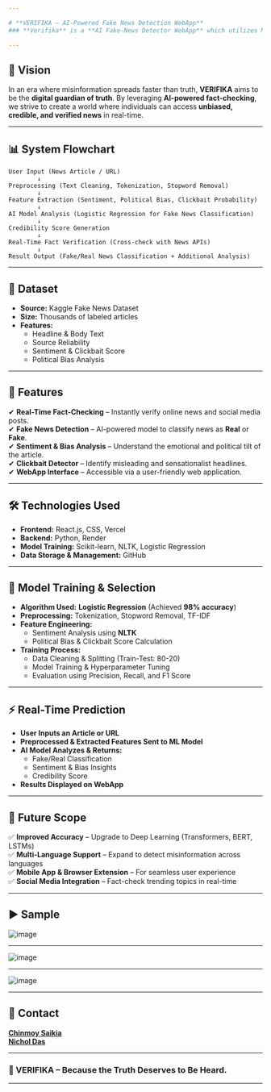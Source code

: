 ```yaml
---

# **VERIFIKA – AI-Powered Fake News Detection WebApp**  
### **Verifika** is a **AI Fake-News Detector WebApp** which utilizes Machine Learning to verify and detect fake news along with **Sentimental**, **Political** and **Clickbait** analysis of the news.

---
```


## **📌 Vision**  
In an era where misinformation spreads faster than truth, **VERIFIKA** aims to be the **digital guardian of truth**. By leveraging **AI-powered fact-checking**, we strive to create a world where individuals can access **unbiased, credible, and verified news** in real-time.  

---

## **📊 System Flowchart**  

```
User Input (News Article / URL)  
        ↓  
Preprocessing (Text Cleaning, Tokenization, Stopword Removal)  
        ↓  
Feature Extraction (Sentiment, Political Bias, Clickbait Probability)  
        ↓  
AI Model Analysis (Logistic Regression for Fake News Classification)  
        ↓  
Credibility Score Generation  
        ↓  
Real-Time Fact Verification (Cross-check with News APIs)  
        ↓  
Result Output (Fake/Real News Classification + Additional Analysis)  
```

---

## **📂 Dataset**  
- **Source:** Kaggle Fake News Dataset  
- **Size:** Thousands of labeled articles  
- **Features:**  
  - Headline & Body Text  
  - Source Reliability  
  - Sentiment & Clickbait Score  
  - Political Bias Analysis  

---

## **🚀 Features**  
✔ **Real-Time Fact-Checking** – Instantly verify online news and social media posts.  
✔ **Fake News Detection** – AI-powered model to classify news as **Real** or **Fake**.  
✔ **Sentiment & Bias Analysis** – Understand the emotional and political tilt of the article.  
✔ **Clickbait Detector** – Identify misleading and sensationalist headlines.  
✔ **WebApp Interface** – Accessible via a user-friendly web application.  

---

## **🛠️ Technologies Used**  
- **Frontend:** React.js, CSS, Vercel
- **Backend:** Python, Render  
- **Model Training:** Scikit-learn, NLTK, Logistic Regression  
- **Data Storage & Management:** GitHub  

---

## **🎯 Model Training & Selection**  
- **Algorithm Used:** **Logistic Regression** (Achieved **98% accuracy**)  
- **Preprocessing:** Tokenization, Stopword Removal, TF-IDF  
- **Feature Engineering:**  
  - Sentiment Analysis using **NLTK**  
  - Political Bias & Clickbait Score Calculation  
- **Training Process:**  
  - Data Cleaning & Splitting (Train-Test: 80-20)  
  - Model Training & Hyperparameter Tuning  
  - Evaluation using Precision, Recall, and F1 Score  

---

## **⚡ Real-Time Prediction**  
- **User Inputs an Article or URL**  
- **Preprocessed & Extracted Features Sent to ML Model**  
- **AI Model Analyzes & Returns:**  
  - Fake/Real Classification  
  - Sentiment & Bias Insights  
  - Credibility Score  
- **Results Displayed on WebApp**  

---

## **🌟 Future Scope**  
✅ **Improved Accuracy** – Upgrade to Deep Learning (Transformers, BERT, LSTMs)  
✅ **Multi-Language Support** – Expand to detect misinformation across languages   
✅ **Mobile App & Browser Extension** – For seamless user experience  
✅ **Social Media Integration** – Fact-check trending topics in real-time  

---

## **▶️ Sample**  
![image](https://github.com/user-attachments/assets/2e9cd051-4837-41c6-a507-99118a5f8645)

---
![image](https://github.com/user-attachments/assets/8a773e84-6b1c-44b5-b7c9-f89ef01d2421)

---
![image](https://github.com/user-attachments/assets/f8b0a789-2a2c-48f2-82b5-6443d6c1d4fb)

---

## **💬 Contact**  
[**Chinmoy Saikia**](https://github.com/AlwaysRead/)  
[**Nichol Das**](https://github.com/Nichkol)

---

### **🔗 VERIFIKA – Because the Truth Deserves to Be Heard.**  

---
